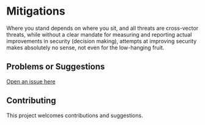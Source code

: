 # Mitigations

Where you stand depends on where you sit, and all threats are cross-vector threats, while without a clear mandate for measuring and reporting actual improvements in security (decision making), attempts at improving security makes absolutely no sense, not even for the low-hanging fruit. 

## Problems or Suggestions

[Open an issue here](https://github.com/tymyrddin/orchard/issues)

## Contributing

This project welcomes contributions and suggestions. 
